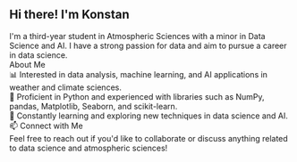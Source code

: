 ## Hi there! I'm Konstan
I'm a third-year student in Atmospheric Sciences with a minor in Data Science and AI. I have a strong passion for data and aim to pursue a career in data science. <br>
About Me <br>
📊 Interested in data analysis, machine learning, and AI applications in weather and climate sciences. <br>
🐍 Proficient in Python and experienced with libraries such as NumPy, pandas, Matplotlib, Seaborn, and scikit-learn.<br>
🌱 Constantly learning and exploring new techniques in data science and AI.<br>
📫 Connect with Me<br>
Feel free to reach out if you'd like to collaborate or discuss anything related to data science and atmospheric sciences!<br>
